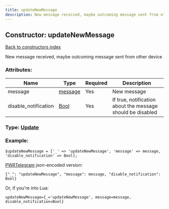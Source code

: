 ```yaml
---
title: updateNewMessage
description: New message received, maybe outcoming message sent from other device
---
```

## Constructor: updateNewMessage  
[Back to constructors index](index.md)



New message received, maybe outcoming message sent from other device

### Attributes:

| Name     |    Type       | Required | Description |
|----------|---------------|----------|-------------|
|message|[message](../types/message.md) | Yes|New message|
|disable\_notification|[Bool](../types/Bool.md) | Yes|If true, notification about the message should be disabled|



### Type: [Update](../types/Update.md)


### Example:

```
$updateNewMessage = ['_' => 'updateNewMessage', 'message' => message, 'disable_notification' => Bool];
```  

[PWRTelegram](https://pwrtelegram.xyz) json-encoded version:

```
{"_": "updateNewMessage", "message": message, "disable_notification": Bool}
```


Or, if you're into Lua:  


```
updateNewMessage={_='updateNewMessage', message=message, disable_notification=Bool}

```


